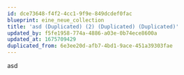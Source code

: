 ```yaml
---
id: dce73648-f4f2-4cc1-9f9e-849dcdef0fac
blueprint: eine_neue_collection
title: 'asd (Duplicated) (2) (Duplicated) (Duplicated)'
updated_by: f5fe1958-774a-4886-a03e-0b74ece8600a
updated_at: 1675709429
duplicated_from: 6e3ee20d-afb7-4bd1-9ace-451a39303fae
---
```

asd